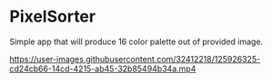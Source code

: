 # PixelSorter
Simple app that will produce 16 color palette out of provided image.



https://user-images.githubusercontent.com/32412218/125926325-cd24cb66-14cd-4215-ab45-32b85494b34a.mp4

